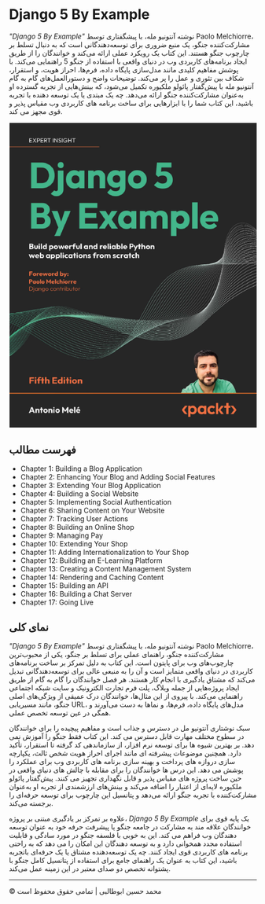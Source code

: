 <!-- ©©©©©©©©©©©©©©©©©©©©©©©© All Rights Are Reserved By Muhammad Husain Abootalebi ©©©©©©©©©©©©©©©©©©©©©©©©©©©©©©©©©© -->

# Django 5 By Example

*"Django 5 By Example"* نوشته آنتونیو مله، با پیشگفتاری توسط Paolo Melchiorre، مشارکت‌کننده جنگو، یک منبع ضروری برای توسعه‌دهندگانی است که به دنبال تسلط بر چارچوب جنگو هستند. این کتاب یک رویکرد عملی ارائه می‌کند و خوانندگان را از طریق ایجاد برنامه‌های کاربردی وب در دنیای واقعی با استفاده از جنگو 5 راهنمایی می‌کند. با پوشش مفاهیم کلیدی مانند مدل‌سازی پایگاه داده، فرم‌ها، احراز هویت، و استقرار، شکاف بین تئوری و عمل را پر می‌کند. توضیحات واضح و دستورالعمل‌های گام به گام آنتونیو مله با پیش‌گفتار پائولو ملکیوره تکمیل می‌شود، که بینش‌هایی از تجربه گسترده او به‌عنوان مشارکت‌کننده جنگو ارائه می‌دهد. چه یک مبتدی یا یک توسعه دهنده با تجربه باشید، این کتاب شما را با ابزارهایی برای ساخت برنامه های کاربردی وب مقیاس پذیر و قوی مجهز می کند.

![Django For Beginners](../../assets/Books/Book%20Covers/0%20-%204%20-%20Django%205%20By%20Example.webp)

## فهرست مطالب

- Chapter 1: Building a Blog Application
- Chapter 2: Enhancing Your Blog and Adding Social Features
- Chapter 3: Extending Your Blog Application
- Chapter 4: Building a Social Website
- Chapter 5: Implementing Social Authentication
- Chapter 6: Sharing Content on Your Website
- Chapter 7: Tracking User Actions
- Chapter 8: Building an Online Shop
- Chapter 9: Managing Pay
- Chapter 10: Extending Your Shop
- Chapter 11: Adding Internationalization to Your Shop
- Chapter 12: Building an E-Learning Platform
- Chapter 13: Creating a Content Management System
- Chapter 14: Rendering and Caching Content
- Chapter 15: Building an API
- Chapter 16: Building a Chat Server
- Chapter 17: Going Live

## نمای کلی

*"Django 5 By Example"* نوشته آنتونیو مله، با پیشگفتاری توسط Paolo Melchiorre، مشارکت‌کننده جنگو، راهنمای عملی برای تسلط بر جنگو، یکی از محبوب‌ترین چارچوب‌های وب برای پایتون است. این کتاب به دلیل تمرکز بر ساخت برنامه‌های کاربردی در دنیای واقعی متمایز است و آن را به منبعی عالی برای توسعه‌دهندگانی تبدیل می‌کند که مشتاق یادگیری با انجام کار هستند. هر فصل خوانندگان را گام به گام از طریق ایجاد پروژه‌هایی از جمله وبلاگ، پلت فرم تجارت الکترونیک و سایت شبکه اجتماعی راهنمایی می‌کند. با پیروی از این مثال‌ها، خوانندگان درک عمیقی از ویژگی‌های اصلی جنگو، مانند مسیریابی URL، مدل‌های پایگاه داده، فرم‌ها، و نماها به دست می‌آورند و همگی در عین توسعه تخصص عملی.

سبک نوشتاری آنتونیو مل در دسترس و جذاب است و مفاهیم پیچیده را برای خوانندگان در سطوح مختلف مهارت قابل دسترس می کند. این کتاب فقط جنگو را آموزش نمی دهد. بر بهترین شیوه ها برای توسعه نرم افزار، از سازماندهی کد گرفته تا استقرار، تأکید دارد. همچنین موضوعات پیشرفته ای مانند اجرای احراز هویت شخص ثالث، یکپارچه سازی دروازه های پرداخت و بهینه سازی برنامه های کاربردی وب برای عملکرد را پوشش می دهد. این درس ها خوانندگان را برای مقابله با چالش های دنیای واقعی در حین ساخت پروژه های مقیاس پذیر و قابل نگهداری تجهیز می کنند. پیش‌گفتار پائولو ملکیوره لایه‌ای از اعتبار را اضافه می‌کند و بینش‌های ارزشمندی از تجربه او به‌عنوان مشارکت‌کننده با تجربه جنگو ارائه می‌دهد و پتانسیل این چارچوب برای توسعه حرفه‌ای را برجسته می‌کند.

علاوه بر تمرکز بر یادگیری مبتنی بر پروژه، *Django 5 By Example* یک پایه قوی برای خوانندگان علاقه مند به مشارکت در جامعه جنگو یا پیشرفت حرفه خود به عنوان توسعه دهندگان وب فراهم می کند. این به خوبی با فلسفه جنگو در مورد سادگی و قابلیت استفاده مجدد همخوانی دارد و به توسعه دهندگان این امکان را می دهد که به راحتی برنامه های کاربردی قوی ایجاد کنند. چه یک توسعه‌دهنده مشتاق یا یک حرفه‌ای باتجربه باشید، این کتاب به عنوان یک راهنمای جامع برای استفاده از پتانسیل کامل جنگو با پشتوانه تخصص دو صدای معتبر در این زمینه عمل می‌کند.

---

© محمد حسین ابوطالبی | تمامی حقوق محفوظ است

<!-- ©©©©©©©©©©©©©©©©©©©©©©©© All Rights Are Reserved By Muhammad Husain Abootalebi ©©©©©©©©©©©©©©©©©©©©©©©©©©©©©©©©©© -->

